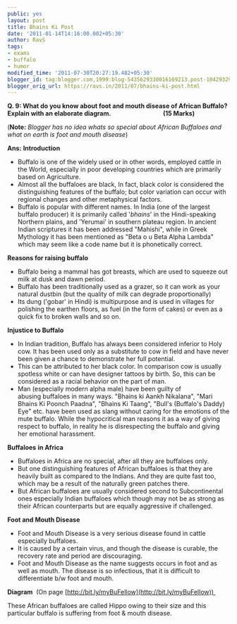 ```yaml
---
public: yes
layout: post
title: Bhains Ki Post
date: '2011-01-14T14:16:00.002+05:30'
author: RavS
tags:
- exams
- buffalo
- humor
modified_time: '2011-07-30T20:27:19.482+05:30'
blogger_id: tag:blogger.com,1999:blog-5435629330016169213.post-1042932962501099116
blogger_orig_url: https://ravs.in/2011/07/bhains-ki-post.html
---
```


**Q. 9: What do you know about foot and mouth disease of African Buffalo? Explain with an elaborate diagram.**                              **(15 Marks)**

(**Note:** _Blogger has no idea whats so special about African_ _Buffaloes_ _and what on earth is foot and mouth disease_)

**Ans:**
**Introduction**

- Buffalo is one of the widely used or in other words, employed cattle in the World, especially in poor developing countries which are primarily based on Agriculture.
- Almost all the buffaloes are black, In fact, black color is considered the distinguishing features of the buffalo; but color variation can occur with regional changes and other metaphysical factors.
- Buffalo is popular with different names. In India (one of the largest buffalo producer) it is primarily called '_bhains_' in the Hindi-speaking Northern plains, and 'Yerumai' in southern plateau region. In ancient Indian scriptures it has been addressed "Mahishi", while in Greek Mythology it has been mentioned as "Beta o u Beta Alpha Lambda" which may seem like a code name but it is phonetically correct.

**Reasons for raising buffalo**

- Buffalo being a mammal has got breasts, which are used to squeeze out milk at dusk and dawn period.
- Buffalo has been traditionally used as a grazer, so it can work as your natural dustbin (but the quality of milk can degrade proportionally)
- Its dung ('gobar' in Hindi) is multipurpose and is used in villages for polishing the earthen floors, as fuel (in the form of cakes) or even as a quick fix to broken walls and so on.

**Injustice to Buffalo**

- In Indian tradition, Buffalo has always been considered inferior to Holy cow. It has been used only as a substitute to cow in field and have never been given a chance to demonstrate her full potential.
- This can be attributed to her black color. In comparison cow is usually spotless white or can have designer tattoos by birth. So, this can be considered as a racial behavior on the part of man.
- Man (especially modern alpha male) have been guilty of abusing buffaloes in many ways. "Bhains ki Aankh Nikalana", "Mari Bhains Ki Poonch Paadna", "Bhains Ki Taang", "Bull's (Buffalo's Daddy) Eye" etc. have been used as slang without caring for the emotions of the mute buffalo. While the hypocritical man reasons it as a way of giving respect to buffalo, in reality he is disrespecting the buffalo and giving her emotional harassment.

**Buffaloes** **in Africa**

- Buffaloes in Africa are no special, after all they are buffaloes only.
- But one distinguishing features of African buffaloes is that they are heavily built as compared to the Indians. And they are quite fast too, which may be a result of the naturally green patches there.
- But African buffaloes are usually considered second to Subcontinental ones especially Indian buffaloes which though may not be as strong as their African counterparts but are equally aggressive if challenged.

**Foot and Mouth Disease**

- Foot and Mouth Disease is a very serious disease found in cattle especially buffaloes.
- It is caused by a certain virus, and though the disease is curable, the recovery rate and period are discouraging.
- Foot and Mouth Disease as the name suggests occurs in foot and as well as mouth. The disease is so infectious, that it is difficult to differentiate b/w foot and mouth.

**Diagram** 
(On page [http://bit.ly/myBuFellow](http://bit.ly/myBuFellow)) 

These African buffaloes are called Hippo owing to their size and this particular buffalo is suffering from foot & mouth disease.
